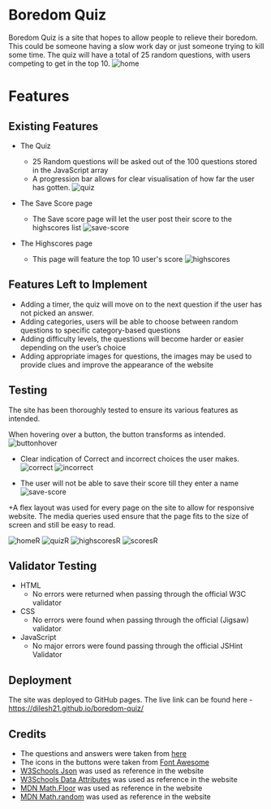 # Boredom Quiz

Boredom Quiz is a site that hopes to allow people to relieve their boredom. This could be someone having a slow work day or just someone trying to kill some time.
The quiz will have a total of 25 random questions, with users competing to get in the top 10.
![home](https://user-images.githubusercontent.com/20689249/194715350-80191179-7b86-4a9d-8906-78f6b2c05322.png)

# Features
## Existing Features
+ The Quiz
	+ 25 Random questions will be asked out of the 100 questions stored in the JavaScript array
	+ A progression bar allows for clear visualisation of how far the user has gotten.
![quiz](https://user-images.githubusercontent.com/20689249/194715706-633b2fab-f0a5-4c53-9ee8-edf9bc424ec9.png)

+ The Save Score page
	+ The Save score page will let the user post their score to the highscores list 
![save-score](https://user-images.githubusercontent.com/20689249/194716121-ee6a6eb9-d742-46f5-8f3e-13ed7a98f4bf.png)

+ The Highscores page
	+ This page will feature the top 10 user's score
![highscores](https://user-images.githubusercontent.com/20689249/194716186-cf7ec7fc-80e3-4f52-a6db-c1ebba7cd0f7.png)

## Features Left to Implement
+ Adding a timer, the quiz will move on to the next question if the user has not picked an answer.
+ Adding categories, users will be able to choose between random questions to specific category-based questions
+ Adding difficulty levels, the questions will become harder or easier depending on the user’s choice
+ Adding appropriate images for questions, the images may be used to provide clues and improve the appearance of the website

## Testing
The site has been thoroughly tested to ensure its various features as intended.

When hovering over a button, the button transforms as intended.
![buttonhover](https://user-images.githubusercontent.com/20689249/194716689-5da78829-559b-48c2-9ae7-f947dfb986f4.png)

+ Clear indication of Correct and incorrect choices the user makes.
![correct](https://user-images.githubusercontent.com/20689249/194715939-47939ee9-235b-4fca-a41f-700a895ed0de.png)
![incorrect](https://user-images.githubusercontent.com/20689249/194715944-3cdaad2d-5151-497e-9214-ec63bdc1b4fb.png)

+ The user will not be able to save their score till they enter a name
![save-score](https://user-images.githubusercontent.com/20689249/194716121-ee6a6eb9-d742-46f5-8f3e-13ed7a98f4bf.png)

+A flex layout was used for every page on the site to allow for responsive website. The media queries used ensure that the page fits to the size of screen and still be easy to read.

![homeR](https://user-images.githubusercontent.com/20689249/194717139-a764adad-b282-478e-858e-1a1887a2cfdc.png)
![quizR](https://user-images.githubusercontent.com/20689249/194717145-c600911e-f433-4e5d-8d56-7647a3df5ff1.png)
![highscoresR](https://user-images.githubusercontent.com/20689249/194717154-89285ca2-de09-467e-b5a6-9f965201f92f.png)
![scoresR](https://user-images.githubusercontent.com/20689249/194717159-eedfcc22-7484-4a9a-87ed-4939c81ce533.png)

## Validator Testing
+ HTML
	+ No errors were returned when passing through the official W3C validator
+ CSS
	+ No errors were found when passing through the official (Jigsaw) validator
+ JavaScript
	+ No major errors were found passing through the official JSHint Validator

## Deployment

The site was deployed to GitHub pages.
The live link can be found here - https://dilesh21.github.io/boredom-quiz/ 

## Credits
+ The questions and answers were taken from [here](https://www.quiztriviagames.com/multiple-choice-trivia-questions/)
+ The icons in the buttons were taken from [Font Awesome](https://fontawesome.com/)
+ [W3Schools Json](https://www.w3schools.com/js/js_json.asp) was used as reference in the website
+ [W3Schools Data Attributes](https://www.w3schools.com/tags/att_global_data.asp) was used as reference in the website
+ [MDN Math.Floor](https://developer.mozilla.org/en-US/docs/Web/JavaScript/Reference/Global_Objects/Math/floor) was used as reference in the website
+ [MDN Math.random](https://developer.mozilla.org/en-US/docs/Web/JavaScript/Reference/Global_Objects/Math/random) was used as reference in the website
